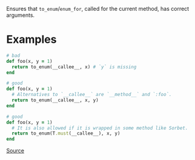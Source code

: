 
Ensures that `to_enum`/`enum_for`, called for the current method,
has correct arguments.

# Examples

```ruby
# bad
def foo(x, y = 1)
  return to_enum(__callee__, x) # `y` is missing
end

# good
def foo(x, y = 1)
  # Alternatives to `__callee__` are `__method__` and `:foo`.
  return to_enum(__callee__, x, y)
end

# good
def foo(x, y = 1)
  # It is also allowed if it is wrapped in some method like Sorbet.
  return to_enum(T.must(__callee__), x, y)
end
```

[Source](http://www.rubydoc.info/gems/rubocop/RuboCop/Cop/Lint/ToEnumArguments)